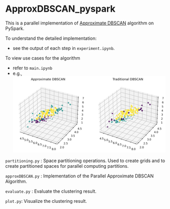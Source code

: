 # ApproxDBSCAN_pyspark

This is a parallel implementation of [Approximate DBSCAN](https://sites.google.com/view/approxdbscan) algorithm on PySpark.

To understand the detailed implementation:
- see the output of each step in `experiment.ipynb`.

To view use cases for the algorithm
- refer to `main.ipynb`
- e.g., ![Image](https://github.com/Yzey1/ApproxDBSCAN_pyspark/blob/main/figs/IRIS_ApproxDBSCAN.png)

`partitioning.py` : Space partitioning operations. Used to create grids and to create partitioned spaces for parallel computing partitions.

`approxDBSCAN.py` : Implementation of the Parallel Approximate DBSCAN Algorithm.

`evaluate.py` : Evaluate the clustering result.

`plot.py`: Visualize the clustering result.